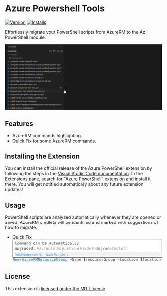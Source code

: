 # Azure Powershell Tools

[![Version](https://img.shields.io/visual-studio-marketplace/v/azps-tools.azps-tools)](https://marketplace.visualstudio.com/items?itemName=azps-tools.azps-tools)
[![Installs](https://img.shields.io/visual-studio-marketplace/i/azps-tools.azps-tools)](https://marketplace.visualstudio.com/items?itemName=azps-tools.azps-tools)

Effortlessly migrate your PowerShell scripts from AzureRM to the Az PowerShell module.

![Azure Powershell Tools overview](resources/readme/overview.gif)

## Features

- AzureRM commands highlighting.
- Quick Fix for some AzureRM commands.

## Installing the Extension

You can install the official release of the Azure PowerShell extension by following the steps
in the [Visual Studio Code documentation](https://code.visualstudio.com/docs/editor/extension-gallery).
In the Extensions pane, search for "Azure PowerShell" extension and install it there.  You will
get notified automatically about any future extension updates!

## Usage

PowerShell scripts are analyzed automatically whenever they are opened or saved. AzureRM cmdlets will be identified and marked with suggestions of how to migrate.

- Quick Fix
![quick-fix](resources/readme/quick-fix.png)

## License

This extension is [licensed under the MIT License](LICENSE.txt).
